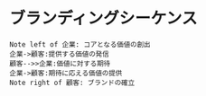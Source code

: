# ブランディングシーケンス
```sequence
Note left of 企業: コアとなる価値の創出
企業->顧客:提供する価値の発信
顧客-->>企業:価値に対する期待
企業->顧客:期待に応える価値の提供
Note right of 顧客: ブランドの確立

```

